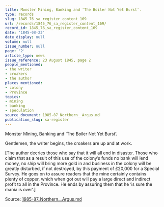 ```yaml
---
title: Monster Mining, Banking and ‘The Boiler Not Yet Burst’.
type: records
slug: 1845_76_sa_register_content_169
url: /records/1845_76_sa_register_content_169/
record_id: 1845_76_sa_register_content_169
date: '1845-08-23'
date_display: null
volume: null
issue_number: null
page: '2'
article_type: news
issue_reference: 23 August 1845, page 2
people_mentioned:
- the writer
- croakers
- the author
places_mentioned:
- colony
- Province
topics:
- mining
- banking
- speculation
source_document: 1985-87_Northern__Argus.md
publication_slug: sa-register
---
```


Monster Mining, Banking and ‘The Boiler Not Yet Burst’. 

Gentlemen, the writer begins, the croakers are up and at work.

[The author decries those who say that it will all end in disaster.  Those who claim that as a result of this use of the colony’s funds no bank will lend money, no ship will bring more gold in and business in the colony will be greatly disturbed, if not destroyed, by this payment of £20,000 for a Special Survey.  He goes on to assure readers that the mine certainly contains plenty of copper, which when got out will pay a large direct and indirect profit to all in the Province.  He ends by assuring them that he ‘is sure the mania is over’.]

Source: [1985-87_Northern__Argus.md](/downloads/markdown/1985-87_Northern__Argus.md)

